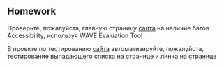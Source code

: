## Homework


Проверьте, пожалуйста, главную страницу [сайта](https://demowebshop.tricentis.com/) на наличие багов Accessibility, используя WAVE Evaluation Tool

В проекте по тестированию [сайта](http://the-internet.herokuapp.com/) автоматизируйте, пожалуйста, тестирование выпадающего списка на [странице](https://the-internet.herokuapp.com/dropdown) и линка на [странице](http://the-internet.herokuapp.com/windows) 
